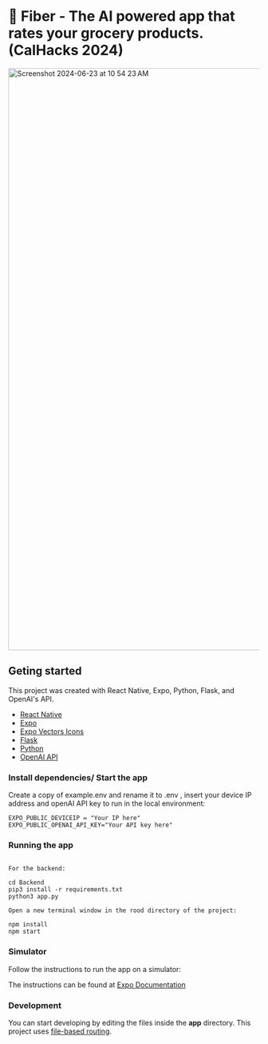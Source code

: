 # 🥑 Fiber - The AI powered app that rates your grocery products. (CalHacks 2024)

<img width="1165" alt="Screenshot 2024-06-23 at 10 54 23 AM" src="https://github.com/Smit2553/LiveLaughToasterBath/assets/153343039/0beea2e9-e32d-496a-9373-fae2c7e0fbdc">

## Geting started

This project was created with React Native, Expo, Python, Flask, and OpenAI's API.

- [React Native](https://reactnative.dev/)
- [Expo](https://expo.dev/)
- [Expo Vectors Icons](https://icons.expo.fyi/Index)
- [Flask](https://flask.palletsprojects.com/en/3.0.x/)
- [Python](https://www.python.org/)
- [OpenAI API](https://platform.openai.com/docs/overview)

### Install dependencies/ Start the app

Create a copy of example.env and rename it to .env , insert your device IP address and openAI API key to run in the local environment:

```
EXPO_PUBLIC_DEVICEIP = "Your IP here"
EXPO_PUBLIC_OPENAI_API_KEY="Your API key here"
```

### Running the app

```

For the backend:

cd Backend
pip3 install -r requirements.txt
python3 app.py

Open a new terminal window in the rood directory of the project:

npm install
npm start

```

### Simulator

Follow the instructions to run the app on a simulator:

The instructions can be found at [Expo Documentation](https://docs.expo.dev/get-started/set-up-your-environment/)

### Development

You can start developing by editing the files inside the **app** directory. This project uses [file-based routing](https://docs.expo.dev/router/introduction).

